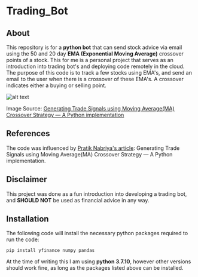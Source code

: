 # Trading_Bot

## About
This repository is for a **python bot** that can send stock advice via email using the 50 and 20 day **EMA (Exponential Moving Average)** crossover points of a stock. This for me is a personal project that serves as an introduction into trading bot's and deploying code remotely in the cloud. The purpose of this code is to track a few stocks using EMA's, and send an email to the user when there is a crossover of these EMA's. A crossover indicates either a buying or selling point. 

![alt text](https://lh3.googleusercontent.com/yZ-iyhNhp2zs7t4pRKqPSKKdoRSPycxRUoEzLCfipp-FW_yh01JkcbA8RFPUFBC1eq5xqKEYCVBIlJmdD1_zX8t-YllJ-TzTkTfez4eE54teEbVkYaZcQssVL0n5KfkxiML7R1cMqoiTW8QBH3FPB-VLhfEZlG_dkXtmsZyaTqLN20MdRm4ZFqeKd4d4H1xKdCoy5bDHPIhtFhNz1ZLDm09g2aZogi61qv57ly2Pd9Jx5Eo92q6yqt_ebFPbTYmUOpUY-wmJQq1pi7RiFxq_e4j2xj4WkSnImyiZ2VWYJA1iLmgn13qSvO96ceD_dICkSkjUFlHPWhL9Z6Lo63vE7D0CgwLb-7GN34TpY3aG4F8fp8PeuvsFMLN41Oq-I0xeCNoGtzYSti0egs1bosYCLlW_JnTZm3uZFv0eRUpvGVfyz3JRAnwFhRD_YHMyVA5W5E-lwy1s-yOuKvquxToZHOem8VOSML-V56cTfWJqA4pGPuTmc9ki7e82yt68jtyPVwRqkzjMpZdEH22YjXYGQ9QYvVKOGp-ljUdzC3tDn9WsD4tuADQLtBBQO2Kzsu5bCDdOK9_Q-hwgsLZgH71COnx1djx2vn0Ex4dyrZ7brLhSuPue4tSTWS4IfQOu50Ng8jsIbicP8LHiXrDDv2vikPAr-GMC3lkWjc2iYv7Td8mTHGQswruzTcBtdPx1ICFrEK-EgkaQbDorepalvuZJEbrfPsiJlkZsrjpj-qpL1e9qrJEjR7jxC423gO82yB5y6mDg8V-ExEGmqCfH27HEDiXcJtnTaezXNSNkvBb9VvdxYVmxOQD9yYvL2h1b3UeR6VEwtQA6A6j5icoYqRNh89L-Ixo4g27R5GzdRfzFguNotHf3Yysh_ONfH4Vs36DzDlyb43b0Ds49NLU1haaAaHtA5xlImGPbLf-UPLV4wV_PEmhqwA=w1490-h734-no?authuser=0)

Image Source: [Generating Trade Signals using Moving Average(MA) Crossover Strategy — A Python implementation](https://towardsdatascience.com/making-a-trade-call-using-simple-moving-average-sma-crossover-strategy-python-implementation-29963326da7a)

## References

The code was influenced by [Pratik Nabriya's article](https://towardsdatascience.com/making-a-trade-call-using-simple-moving-average-sma-crossover-strategy-python-implementation-29963326da7a): Generating Trade Signals using Moving Average(MA) Crossover Strategy — A Python implementation.


## Disclaimer
This project was done as a fun introduction into developing a trading bot, and **SHOULD NOT** be used
as financial advice in any way.

## Installation
The following code will install the necessary python packages required to run the code:
```
pip install yfinance numpy pandas
```
At the time of writing this I am using **python 3.7.10**, however other versions should work fine, as long as the packages listed above can be installed.
